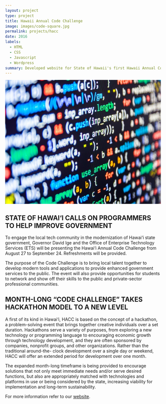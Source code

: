 ```yaml
---
layout: project
type: project
title: Hawaii Annual Code Challenge
image: images/code-square.jpg
permalink: projects/hacc
date: 2016
labels:
  - HTML
  - CSS
  - Javascript
  - Wordpress
summary: Developed website for State of Hawaii's first Hawaii Annual Code Challenge.
---
```

<img src="../images/code.jpg" width="800" height="400">

## STATE OF HAWAI‘I CALLS ON PROGRAMMERS TO HELP IMPROVE GOVERNMENT
To engage the local tech community in the modernization of Hawai‘i state government, Governor David Ige and the Office of Enterprise Technology Services (ETS) will be presenting the Hawai‘i Annual Code Challenge from August 27 to September 24. Refreshments will be provided.

The purpose of the Code Challenge is to bring local talent together to develop modern tools and applications to provide enhanced government services to the public. The event will also provide opportunities for students to network and show off their skills to the public and private-sector professional communities.

## MONTH-LONG “CODE CHALLENGE” TAKES HACKATHON MODEL TO A NEW LEVEL
A first of its kind in Hawai‘i, HACC is based on the concept of a hackathon, a problem-solving event that brings together creative individuals over a set duration. Hackathons serve a variety of purposes, from exploring a new technology or programming language to encouraging economic growth through technology development, and they are often sponsored by companies, nonprofit groups, and other organizations. Rather than the traditional around-the- clock development over a single day or weekend, HACC will offer an extended period for development over one month.

The expanded month-long timeframe is being provided to encourage solutions that not only meet immediate needs and/or serve desired functions, but also are appropriately matched with technologies and platforms in use or being considered by the state, increasing viability for implementation and long-term sustainability.

For more information refer to our [website](http://hacc.hawaii.gov/).

